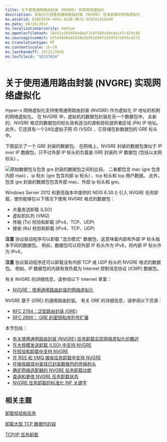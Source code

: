 ```yaml
---
title: 关于使用通用路由封装 (NVGRE) 实现网络虚拟化
description: 本部分介绍使用通用路由封装 (NVGRE) 任务卸载的网络虚拟化
ms.assetid: D1BE5659-4491-411B-9D32-9CB7A141A240
ms.date: 04/20/2017
ms.localizationpriority: medium
ms.openlocfilehash: 16e51e293484a66e72c8f408a9b6abc47c429c80
ms.sourcegitcommit: b75e9940d49410e2b952e96f325df67a039cd571
ms.translationtype: MT
ms.contentlocale: zh-CN
ms.lasthandoff: 10/21/2020
ms.locfileid: "92337024"
---
```

# <a name="about-network-virtualization-using-generic-routing-encapsulation-nvgre"></a>关于使用通用路由封装 (NVGRE) 实现网络虚拟化

Hyper-v 网络虚拟化支持使用通用路由封装 (NVGRE) 作为虚拟化 IP 地址的机制的网络虚拟化。 在 NVGRE 中，虚拟机的数据包封装在另一个数据包中。 此新的、NVGRE 格式的数据包的标头具有适当的源和目标提供者区域 (PA) IP 地址。 此外，它还具有一个24位虚拟子网 ID (VSID) ，它存储在新数据包的 GRE 标头中。

下图显示了一个 GRE 封装的数据包。 在网络上，NVGRE 封装的数据包类似于 IP over IP 数据包，只不过外部 IP 标头的负载是 GRE 封装的 IP 数据包 (包括以太网标头) 。

![原始数据包与包含 gre 封装的数据包之间的比较。 二者都包含 mac (gre 包含内部 mac) 、ip 标头 (gre 包含内部 ip 标头) 、tcp 标头和 tcp 用户数据。 此外，包含 gre 封装的数据包包含外部 mac、外部 ip 标头和 gre。](images/nvgre.png)

Windows Server 2012 和更高版本中提供的 NDIS 6.30 () 引入 NVGRE 任务卸载，使你能够在以下情况下使用 NVGRE 格式的数据包：

- 大量发送卸载 (LSO)
- 虚拟机队列 (VMQ)
- 传输 (Tx) 校验和卸载 (IPv4、TCP、UDP) 
- 接收 (Rx) 校验和卸载 (IPv4、TCP、UDP) 

**注意**  协议驱动程序可以卸载 "混合模式" 数据包，这意味着内部和外部 IP 标头版本不同的数据包。 例如，数据包可以将外部 IP 标头作为 IPv6，将内部 IP 标头作为 IPv4。

**注意**  协议驱动程序还可以卸载没有内部 TCP 或 UDP 标头的 NVGRE 格式的数据包。 例如，IP 数据包的内部有效负载为 Internet 控制消息协议 (ICMP) 数据包。

有关 NVGRE 的详细信息，请参阅以下 Internet 草案：

- [NVGRE：使用通用路由封装的网络虚拟化](https://tools.ietf.org/html/rfc7637)

NVGRE 基于 (GRE) 的通用路由封装。 有关 GRE 的详细信息，请参阅以下资源：

- [RFC 2784：泛型路由封装 (GRE) ](https://tools.ietf.org/html/rfc2784)
- [RFC 2890： GRE 的密钥和序列号扩展](https://tools.ietf.org/html/rfc2890)

本节包括：

- [有关使用通用路由封装 (NVGRE) 任务卸载实现网络虚拟化的概述](overview-of-network-virtualization-using-generic-routing-encapsulation--nvgre--task-offload.md)
- [在大规模发送卸载 (LSO) 中支持 NVGRE](supporting-nvgre-in-large-send-offload--lso-.md)
- [在校验和卸载中支持 NVGRE](supporting-nvgre-in-checksum-offload.md)
- [在 RSS 和 VMQ 接收任务卸载中支持 NVGRE](supporting-nvgre-in-rss-and-vmq-receive-task-offloads.md)
- [在接收路径中查找已封装数据包的传输标头](locating-the-transport-header-for-encapsulaged-packets-in-the-receive-path.md)
- [确定网络适配器的 NVGRE 任务卸载功能](determining-the-nvgre-task-offload-capabilities-of-a-network-adapter.md)
- [查询和更改 NVGRE 任务卸载状态](querying-and-changing-nvgre-task-offload-state.md)
- [NVGRE 任务卸载的标准化 INF 关键字](standardized-inf-keywords-for-nvgre-task-offload.md)

## <a name="related-topics"></a>相关主题

[卸载校验和任务](offloading-checksum-tasks.md)

[卸载大型 TCP 数据包的段](offloading-the-segmentation-of-large-tcp-packets.md)

[TCP/IP 任务卸载](task-offload.md)
